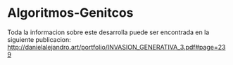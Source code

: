 # Algoritmos-Genitcos

Toda la informacion sobre este desarrolla puede ser encontrada en la siguiente publicacion:
http://danielalejandro.art/portfolio/INVASION_GENERATIVA_3.pdf#page=239
